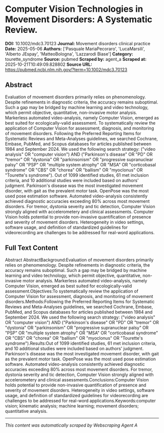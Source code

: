# Computer Vision Technologies in Movement Disorders: A Systematic Review.

**DOI:** 10.1002/mdc3.70123
**Journal:** Movement disorders clinical practice
**Date:** 2025-05-06
**Authors:** ['Pasquale MariaPecoraro', 'LucaMarsili', 'Alberto JEspay', 'MatteoBologna', 'Lazzarodi Biase']
**Category:** tourette_syndrome
**Source:** pubmed
**Scraped by:** agent_a
**Scraped at:** 2025-10-21T10:49:09.828802
**Source URL:** https://pubmed.ncbi.nlm.nih.gov/?term=10.1002/mdc3.70123

## Abstract

Evaluation of movement disorders primarily relies on phenomenology. Despite refinements in diagnostic criteria, the accuracy remains suboptimal. Such a gap may be bridged by machine learning and video technology, which permit objective, quantitative, non-invasive motor analysis. Markerless automated video-analysis, namely Computer Vision, emerged as best suited for ecologically-valid assessment.
To systematically review the application of Computer Vision for assessment, diagnosis, and monitoring of movement disorders.
Following the Preferred Reporting Items for Systematic Reviews and Meta-Analyses guidelines, we searched Cochrane, Embase, PubMed, and Scopus databases for articles published between 1984 and September 2024. We used the following search strategy: ("video analysis" OR "computer vision") AND ("Parkinson's disease" OR "PD" OR "tremor" OR "dystonia" OR "parkinsonism" OR "progressive supranuclear palsy" OR "PSP" OR "multiple system atrophy" OR "MSA" OR "corticobasal syndrome" OR "CBS" OR "chorea" OR "ballism" OR "myoclonus" OR "Tourette's syndrome").
Out of 1099 identified studies, 61 met inclusion criteria, and 10 additional studies were included based on authors' judgment. Parkinson's disease was the most investigated movement disorder, with gait as the prevalent motor task. OpenPose was the most used pose estimation software. Automated video-analysis consistently achieved diagnostic accuracies exceeding 80% across most movement disorders. For tremor, dystonia severity and tic detection, Computer Vision strongly aligned with accelerometery and clinical assessments.
Computer Vision holds potential to provide non-invasive quantification of presence and severity of movement disorders. Heterogeneity in video settings, software usage, and definition of standardized guidelines for videorecording are challenges to be addressed for real-word applications.

## Full Text Content

Abstract AbstractBackground:Evaluation of movement disorders primarily relies on phenomenology. Despite refinements in diagnostic criteria, the accuracy remains suboptimal. Such a gap may be bridged by machine learning and video technology, which permit objective, quantitative, non-invasive motor analysis. Markerless automated video-analysis, namely Computer Vision, emerged as best suited for ecologically-valid assessment.Objectives:To systematically review the application of Computer Vision for assessment, diagnosis, and monitoring of movement disorders.Methods:Following the Preferred Reporting Items for Systematic Reviews and Meta-Analyses guidelines, we searched Cochrane, Embase, PubMed, and Scopus databases for articles published between 1984 and September 2024. We used the following search strategy: ("video analysis" OR "computer vision") AND ("Parkinson's disease" OR "PD" OR "tremor" OR "dystonia" OR "parkinsonism" OR "progressive supranuclear palsy" OR "PSP" OR "multiple system atrophy" OR "MSA" OR "corticobasal syndrome" OR "CBS" OR "chorea" OR "ballism" OR "myoclonus" OR "Tourette's syndrome").Results:Out of 1099 identified studies, 61 met inclusion criteria, and 10 additional studies were included based on authors' judgment. Parkinson's disease was the most investigated movement disorder, with gait as the prevalent motor task. OpenPose was the most used pose estimation software. Automated video-analysis consistently achieved diagnostic accuracies exceeding 80% across most movement disorders. For tremor, dystonia severity and tic detection, Computer Vision strongly aligned with accelerometery and clinical assessments.Conclusions:Computer Vision holds potential to provide non-invasive quantification of presence and severity of movement disorders. Heterogeneity in video settings, software usage, and definition of standardized guidelines for videorecording are challenges to be addressed for real-word applications.Keywords:computer vision; kinematic analysis; machine learning; movement disorders; quantitative analysis.

---
*This content was automatically scraped by Webscraping Agent A*
